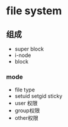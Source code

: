 # file system

## 组成

- super block
- i-node
- block

### mode
- file type
- setuid setgid sticky
- user 权限
- group权限
- other权限

